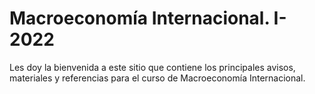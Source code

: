 # Macroeconomía Internacional. I-2022
Les doy la bienvenida a este sitio que contiene los principales avisos, materiales y referencias para el curso de Macroeconomía Internacional.

